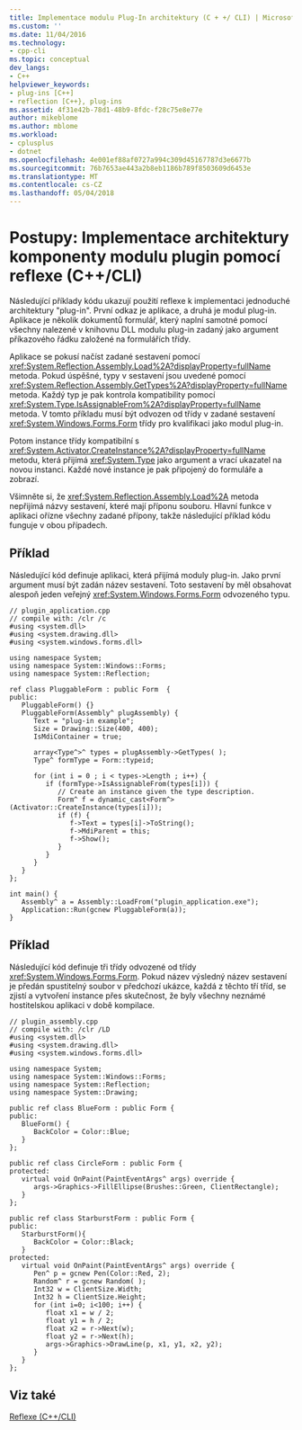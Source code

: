 ```yaml
---
title: Implementace modulu Plug-In architektury (C + +/ CLI) | Microsoft Docs
ms.custom: ''
ms.date: 11/04/2016
ms.technology:
- cpp-cli
ms.topic: conceptual
dev_langs:
- C++
helpviewer_keywords:
- plug-ins [C++]
- reflection [C++}, plug-ins
ms.assetid: 4f31e42b-78d1-48b9-8fdc-f28c75e8e77e
author: mikeblome
ms.author: mblome
ms.workload:
- cplusplus
- dotnet
ms.openlocfilehash: 4e001ef88af0727a994c309d45167787d3e6677b
ms.sourcegitcommit: 76b7653ae443a2b8eb1186b789f8503609d6453e
ms.translationtype: MT
ms.contentlocale: cs-CZ
ms.lasthandoff: 05/04/2018
---
```

# <a name="how-to-implement-a-plug-in-component-architecture-using-reflection-ccli"></a>Postupy: Implementace architektury komponenty modulu plugin pomocí reflexe (C++/CLI)
Následující příklady kódu ukazují použití reflexe k implementaci jednoduché architektury "plug-in". První odkaz je aplikace, a druhá je modul plug-in. Aplikace je několik dokumentů formulář, který naplní samotné pomocí všechny nalezené v knihovnu DLL modulu plug-in zadaný jako argument příkazového řádku založené na formulářích třídy.  
  
 Aplikace se pokusí načíst zadané sestavení pomocí <xref:System.Reflection.Assembly.Load%2A?displayProperty=fullName> metoda. Pokud úspěšné, typy v sestavení jsou uvedené pomocí <xref:System.Reflection.Assembly.GetTypes%2A?displayProperty=fullName> metoda. Každý typ je pak kontrola kompatibility pomocí <xref:System.Type.IsAssignableFrom%2A?displayProperty=fullName> metoda. V tomto příkladu musí být odvozen od třídy v zadané sestavení <xref:System.Windows.Forms.Form> třídy pro kvalifikaci jako modul plug-in.  
  
 Potom instance třídy kompatibilní s <xref:System.Activator.CreateInstance%2A?displayProperty=fullName> metodu, která přijímá <xref:System.Type> jako argument a vrací ukazatel na novou instanci. Každé nové instance je pak připojený do formuláře a zobrazí.  
  
 Všimněte si, že <xref:System.Reflection.Assembly.Load%2A> metoda nepřijímá názvy sestavení, které mají příponu souboru. Hlavní funkce v aplikaci ořízne všechny zadané přípony, takže následující příklad kódu funguje v obou případech.  
  
## <a name="example"></a>Příklad  
 Následující kód definuje aplikaci, která přijímá moduly plug-in. Jako první argument musí být zadán název sestavení. Toto sestavení by měl obsahovat alespoň jeden veřejný <xref:System.Windows.Forms.Form> odvozeného typu.  
  
```  
// plugin_application.cpp  
// compile with: /clr /c  
#using <system.dll>  
#using <system.drawing.dll>  
#using <system.windows.forms.dll>  
  
using namespace System;  
using namespace System::Windows::Forms;  
using namespace System::Reflection;  
  
ref class PluggableForm : public Form  {  
public:  
   PluggableForm() {}  
   PluggableForm(Assembly^ plugAssembly) {  
      Text = "plug-in example";  
      Size = Drawing::Size(400, 400);  
      IsMdiContainer = true;  
  
      array<Type^>^ types = plugAssembly->GetTypes( );  
      Type^ formType = Form::typeid;  
  
      for (int i = 0 ; i < types->Length ; i++) {  
         if (formType->IsAssignableFrom(types[i])) {  
            // Create an instance given the type description.  
            Form^ f = dynamic_cast<Form^> (Activator::CreateInstance(types[i]));  
            if (f) {  
               f->Text = types[i]->ToString();  
               f->MdiParent = this;  
               f->Show();  
            }  
         }  
      }  
   }  
};  
  
int main() {  
   Assembly^ a = Assembly::LoadFrom("plugin_application.exe");  
   Application::Run(gcnew PluggableForm(a));  
}  
```  
  
## <a name="example"></a>Příklad  
 Následující kód definuje tři třídy odvozené od třídy <xref:System.Windows.Forms.Form>. Pokud název výsledný název sestavení je předán spustitelný soubor v předchozí ukázce, každá z těchto tří tříd, se zjistí a vytvoření instance přes skutečnost, že byly všechny neznámé hostitelskou aplikaci v době kompilace.  
  
```  
// plugin_assembly.cpp  
// compile with: /clr /LD  
#using <system.dll>  
#using <system.drawing.dll>  
#using <system.windows.forms.dll>  
  
using namespace System;  
using namespace System::Windows::Forms;  
using namespace System::Reflection;  
using namespace System::Drawing;  
  
public ref class BlueForm : public Form {  
public:  
   BlueForm() {  
      BackColor = Color::Blue;  
   }  
};  
  
public ref class CircleForm : public Form {  
protected:  
   virtual void OnPaint(PaintEventArgs^ args) override {  
      args->Graphics->FillEllipse(Brushes::Green, ClientRectangle);  
   }  
};  
  
public ref class StarburstForm : public Form {  
public:  
   StarburstForm(){  
      BackColor = Color::Black;  
   }  
protected:  
   virtual void OnPaint(PaintEventArgs^ args) override {  
      Pen^ p = gcnew Pen(Color::Red, 2);  
      Random^ r = gcnew Random( );  
      Int32 w = ClientSize.Width;  
      Int32 h = ClientSize.Height;  
      for (int i=0; i<100; i++) {  
         float x1 = w / 2;  
         float y1 = h / 2;  
         float x2 = r->Next(w);  
         float y2 = r->Next(h);  
         args->Graphics->DrawLine(p, x1, y1, x2, y2);  
      }  
   }  
};  
```  
  
## <a name="see-also"></a>Viz také  
 [Reflexe (C++/CLI)](../dotnet/reflection-cpp-cli.md)